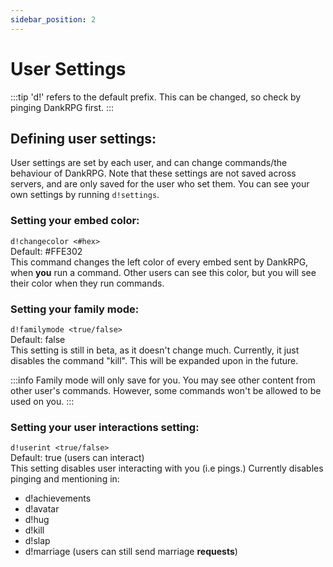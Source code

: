 ```yaml
---
sidebar_position: 2
---
```


# User Settings
:::tip
'd!' refers to the default prefix. This can be changed, so check by pinging DankRPG first.
:::

## Defining user settings:
User settings are set by each user, and can change commands/the behaviour of DankRPG. Note that these settings are not saved across servers, and are only saved for the user who set them. You can see your own settings by running `d!settings`.

### Setting your embed color:
`d!changecolor <#hex>` <br />
Default: #FFE302 <br />
This command changes the left color of every embed sent by DankRPG, when **you** run a command. Other users can see this color, but you will see their color when they run commands.

### Setting your family mode:
`d!familymode <true/false>` <br />
Default: false <br />
This setting is still in beta, as it doesn't change much. Currently, it just disables the command "kill". This will be expanded upon in the future.

:::info
Family mode will only save for you. You may see other content from other user's commands. However, some commands won't be allowed to be used on you.
:::

### Setting your user interactions setting:
`d!userint <true/false>` <br />
Default: true (users can interact) <br />
This setting disables user interacting with you (i.e pings.) Currently disables pinging and mentioning in:
- d!achievements
- d!avatar
- d!hug
- d!kill
- d!slap
- d!marriage (users can still send marriage **requests**)